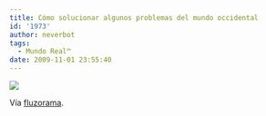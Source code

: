 ```yaml
---
title: Cómo solucionar algunos problemas del mundo occidental
id: '1973'
author: neverbot
tags:
  - Mundo Real™
date: 2009-11-01 23:55:40
---
```


[![](./tumblr_ksfvp51dSI1qzp4mwo1_500.png)](http://fluzo.tumblr.com/post/229844458/andyriley)

Vía [fluzorama](http://fluzo.tumblr.com/post/229844458/andyriley).